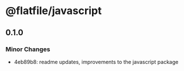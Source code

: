 # @flatfile/javascript

## 0.1.0

### Minor Changes

- 4eb89b8: readme updates, improvements to the javascript package
